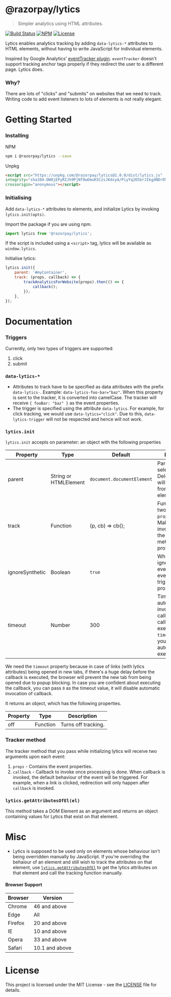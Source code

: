 # @razorpay/lytics

> Simpler analytics using HTML attributes.

[![Build Status](https://api.travis-ci.com/razorpay/lytics.js.svg?branch=master)](https://travis-ci.com/razorpay/lytics.js) [![NPM](https://img.shields.io/npm/v/@razorpay/lytics.svg)](https://www.npmjs.com/package/@razorpay/lytics) [![License](https://img.shields.io/github/license/razorpay/lytics.js.svg)](https://github.com/razorpay/lytics.js/tree/master/LICENSE)

Lytics enables analytics tracking by adding `data-lytics-*` attributes to HTML elements, without having to write JavaScript for individual elements.

Inspired by Google Analytics' [eventTracker plugin](https://github.com/googleanalytics/autotrack/blob/master/docs/plugins/event-tracker.md). `eventTracker` doesn't support tracking anchor tags properly if they redirect the user to a different page. Lytics does.

### Why?

There are lots of "clicks" and "submits" on websites that we need to track. Writing code to add event listeners to lots of elements is not really elegant.

# Getting Started

### Installing

NPM

```bash
npm i @razorpay/lytics --save
```

Unpkg

```html
<script src="https://unpkg.com/@razorpay/lytics@1.0.0/dist/lytics.js"
integrity="sha384-DW8jEPyRIJh9PjNf0wDmuKSCzsJKdxyA/PiyYq2O5brJIkgdNDrO5LtpFy9uaM3m"
crossorigin="anonymous"></script>
```

### Initialising

Add `data-lytics-*` attributes to elements, and initialize Lytics by invoking `lytics.init(opts)`.

Import the package if you are using npm.

```js
import lytics from '@razorpay/lytics';
```

If the script is included using a `<script>` tag, lytics will be available as `window.lytics`.

Initialise lytics:

```js
lytics.init({
    parent: '#myContainer',
    track: (props, callback) => {
        trackAnalyticsForWebsite(props).then(() => {
            callback();
        });
    },
});
```

# Documentation

### Triggers

Currently, only two types of triggers are supported:

1.  click
2.  submit

### `data-lytics-*`

-   Attributes to track have to be specified as data attributes with the prefix `data-lytics-`. Example: `data-lytics-foo-bar="baz"`. When this property is sent to the tracker, it is converted into camelCase. The tracker will receive `{ fooBar: "baz" }` as the event properties.
-   The trigger is specified using the attribute `data-lytics`. For example, for click tracking, we would use `data-lytics="click"`. Due to this, `data-lytics-trigger` will not be respected and hence will not work.

### `lytics.init`

`lytics.init` accepts on parameter: an object with the following properties

| Property        | Type                  | Default                    | Description                                                                                                                                 |
| --------------- | --------------------- | -------------------------- | ------------------------------------------------------------------------------------------------------------------------------------------- |
| parent          | String or HTMLElement | `document.documentElement` | Parent element or selector. Delegated events will be listened from this element.                                                            |
| track           | Function              | (p, cb) => cb();           | Function that gets two parameters: `props`, `callback`. Make sure to invoke callback in the tracking method that you provide.               |
| ignoreSynthetic | Boolean               | `true`                     | Whether or not to ignore synthetic events. Synthetic events are events triggered programmatically.                                          |
| timeout         | Number                | 300                        | Timeout for automatic invocation of callback. If the callback isn't executed within `timeout` ms by you, it will automatically be executed. |

We need the `timeout` property because in case of links (with lytics attributes) being opened in new tabs, if there's a huge delay before the callback is executed, the browser will prevent the new tab from being opened due to popup blocking. In case you are confident about executing the callback, you can pass `0` as the timeout value, it will disable automatic invocation of callback.

It returns an object, which has the following properties.

| Property | Type     | Description         |
| -------- | -------- | ------------------- |
| off      | Function | Turns off tracking. |

### Tracker method

The tracker method that you pass while initializing lytics will receive two arguments upon each event:

1.  `props` - Contains the event properties.
2.  `callback` - Callback to invoke once processing is done. When callback is invoked, the default behaviour of the event will be triggered. For example, when a link is clicked, redirection will only happen after `callback` is invoked.

### `lytics.getAttributesOfEl(el)`

This method takes a DOM Element as an argument and returns an object containing values for Lytics that exist on that element.

# Misc

-   Lytics is supposed to be used only on elements whose behaviour isn't being overridden manually by JavaScript. If you're overriding the behaiour of an element and still wish to track the attributes on that element, use [`lytics.getAttributesOfEl`](#lyticsgetattributesofelel) to get the lytics attributes on that element and call the tracking function manually.

#### Browser Support

| Browser | Version        |
| ------- | -------------- |
| Chrome  | 46 and above   |
| Edge    | All            |
| Firefox | 20 and above   |
| IE      | 10 and above   |
| Opera   | 33 and above   |
| Safari  | 10.1 and above |

# License

This project is licensed under the MIT License - see the [LICENSE](LICENSE) file for details.
